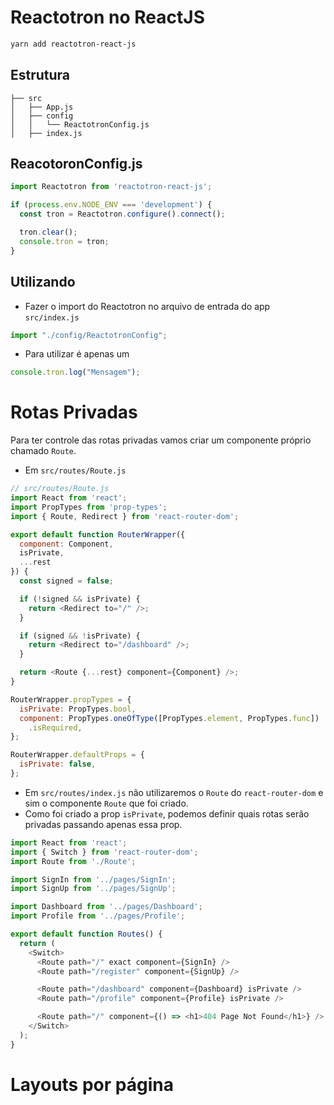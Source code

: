 # Reactotron no ReactJS

```bash
yarn add reactotron-react-js
```

## Estrutura
```
├── src
│   ├── App.js
│   ├── config
│   │   └── ReactotronConfig.js
│   ├── index.js
```

## ReacotoronConfig.js

```js
import Reactotron from 'reactotron-react-js';

if (process.env.NODE_ENV === 'development') {
  const tron = Reactotron.configure().connect();

  tron.clear();
  console.tron = tron;
}
```

## Utilizando
- Fazer o import do Reactotron no arquivo de entrada do app `src/index.js`

```js
import "./config/ReactotronConfig";
```

- Para utilizar é apenas um

```js
console.tron.log("Mensagem");
```


# Rotas Privadas
Para ter controle das rotas privadas vamos criar um componente próprio chamado `Route`.
- Em `src/routes/Route.js`

```js
// src/routes/Route.js
import React from 'react';
import PropTypes from 'prop-types';
import { Route, Redirect } from 'react-router-dom';

export default function RouterWrapper({
  component: Component,
  isPrivate,
  ...rest
}) {
  const signed = false;

  if (!signed && isPrivate) {
    return <Redirect to="/" />;
  }

  if (signed && !isPrivate) {
    return <Redirect to="/dashboard" />;
  }

  return <Route {...rest} component={Component} />;
}

RouterWrapper.propTypes = {
  isPrivate: PropTypes.bool,
  component: PropTypes.oneOfType([PropTypes.element, PropTypes.func])
    .isRequired,
};

RouterWrapper.defaultProps = {
  isPrivate: false,
};
```

- Em `src/routes/index.js` não utilizaremos o `Route` do `react-router-dom` e sim o componente `Route` que foi criado.
- Como foi criado a prop `isPrivate`, podemos definir quais rotas serão privadas passando apenas essa prop.

```js
import React from 'react';
import { Switch } from 'react-router-dom';
import Route from './Route';

import SignIn from '../pages/SignIn';
import SignUp from '../pages/SignUp';

import Dashboard from '../pages/Dashboard';
import Profile from '../pages/Profile';

export default function Routes() {
  return (
    <Switch>
      <Route path="/" exact component={SignIn} />
      <Route path="/register" component={SignUp} />

      <Route path="/dashboard" component={Dashboard} isPrivate />
      <Route path="/profile" component={Profile} isPrivate />

      <Route path="/" component={() => <h1>404 Page Not Found</h1>} />
    </Switch>
  );
}
```

# Layouts por página
